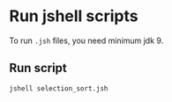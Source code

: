 # Run jshell scripts

To run `.jsh` files, you need minimum jdk 9.

## Run script

``` sh
jshell selection_sort.jsh
```